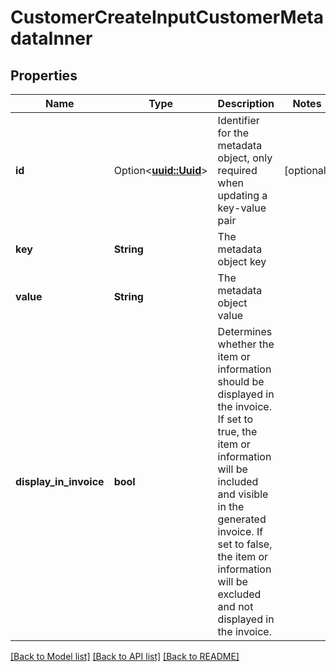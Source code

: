 # CustomerCreateInputCustomerMetadataInner

## Properties

Name | Type | Description | Notes
------------ | ------------- | ------------- | -------------
**id** | Option<[**uuid::Uuid**](uuid::Uuid.md)> | Identifier for the metadata object, only required when updating a key-value pair | [optional]
**key** | **String** | The metadata object key | 
**value** | **String** | The metadata object value | 
**display_in_invoice** | **bool** | Determines whether the item or information should be displayed in the invoice. If set to true, the item or information will be included and visible in the generated invoice. If set to false, the item or information will be excluded and not displayed in the invoice. | 

[[Back to Model list]](../README.md#documentation-for-models) [[Back to API list]](../README.md#documentation-for-api-endpoints) [[Back to README]](../README.md)


